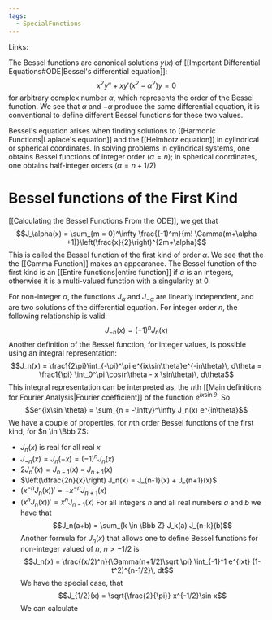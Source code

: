 ```yaml
---
tags:
  - SpecialFunctions
---
```

Links: 

The Bessel functions are canonical solutions $y(x)$ of [[Important Differential Equations#ODE|Bessel's differential equation]]: $$x^2 y'' + xy' (x^2-\alpha^2)y = 0$$
for arbitrary complex number $\alpha$, which represents the order of the Bessel function. We see that $\alpha$ and $-\alpha$ produce the same differential equation, it is conventional to define different Bessel functions for these two values.

Bessel's equation arises when finding solutions to [[Harmonic Functions|Laplace's equation]] and the [[Helmhotz equation]] in cylindrical or spherical coordinates. In solving problems in cylindrical systems, one obtains Bessel functions of integer order $(\alpha =  n)$; in spherical coordinates, one obtains half-integer orders $(\alpha = n+1/2)$

# Bessel functions of the First Kind

[[Calculating the Bessel Functions From the ODE]], we get that $$J_\alpha(x) = \sum_{m = 0}^\infty \frac{(-1)^m}{m! \Gamma(m+\alpha +1)}\left(\frac{x}{2}\right)^{2m+\alpha}$$This is called the Bessel function of the first kind of order $\alpha$. We see that the the [[Gamma Function]] makes an appearance. The Bessel function of the first kind is an [[Entire functions|entire function]] if $\alpha$ is an integers, otherwise it is a multi-valued function with a singularity at $0$.

For non-integer $\alpha$, the functions $J_\alpha$ and $J_{-\alpha}$ are linearly independent, and are two solutions of the differential equation. For integer order $n$, the following relationship is valid: $$J_{-n}(x) = (-1)^nJ_n(x)$$
Another definition of the Bessel function, for integer values, is possible using an integral representation: $$J_n(x) = \frac1{2\pi}\int_{-\pi}^\pi e^{ix\sin\theta}e^{-in\theta}\, d\theta = \frac1{\pi} \int_0^\pi \cos(n\theta - x \sin\theta)\, d\theta$$
This integral representation can be interpreted as, the $n$th [[Main definitions for Fourier Analysis|Fourier coefficient]] of the function $e^{ix\sin\theta}$. So $$e^{ix\sin \theta} = \sum_{n = -\infty}^\infty J_n(x) e^{in\theta}$$
We have a couple of properties, for $n$th order Bessel functions of the first kind, for $n \in \Bbb Z$:
- $J_n(x)$ is real for all real $x$
- $J_{-n}(x) = J_n(-x) = (-1)^nJ_n(x)$
- $2J_n'(x) = J_{n-1}(x)- J_{n+1}(x)$
- $\left(\dfrac{2n}{x}\right) J_n(x) = J_{n-1}(x) + J_{n+1}(x)$
- $(x^{-n} J_n(x))' = -x^{-n} J_{n+1}(x)$
- $(x^n J_n(x))' = x^n J_{n-1}(x)$
For all integers $n$ and all real numbers $a$ and $b$ we have that $$J_n(a+b) = \sum_{k \in \Bbb Z} J_k(a) J_{n-k}(b)$$
Another formula for $J_n(x)$ that allows one to define Bessel functions for non-integer valued of $n$, $n >-1/2$ is $$J_n(x) = \frac{(x/2)^n}{\Gamma(n+1/2)\sqrt \pi} \int_{-1}^1 e^{ixt} (1-t^2)^{n-1/2}\, dt$$
We have the special case, that $$J_{1/2}(x) = \sqrt{\frac{2}{\pi}} x^{-1/2}\sin x$$
We can calculate 